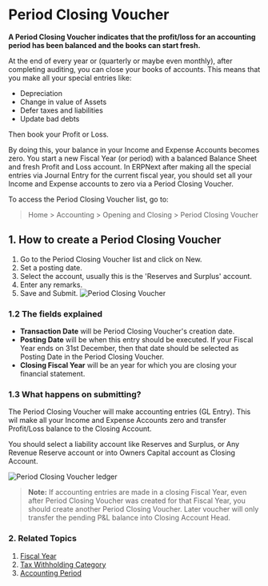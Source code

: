 <!-- add-breadcrumbs -->
# Period Closing Voucher

**A Period Closing Voucher indicates that the profit/loss for an accounting period has been balanced and the books can start fresh.**

At the end of every year or (quarterly or maybe even monthly), after completing auditing, you can close your books of accounts. This means that you make all your special entries like:

  * Depreciation
  * Change in value of Assets
  * Defer taxes and liabilities
  * Update bad debts

Then book your Profit or Loss.

By doing this, your balance in your Income and Expense Accounts becomes zero. You start a new Fiscal Year (or period) with a balanced Balance Sheet and fresh Profit and Loss account. In ERPNext after making all the special entries via Journal Entry for the current fiscal year, you should set all your Income and Expense accounts to zero via a Period Closing Voucher.

To access the Period Closing Voucher list, go to:
> Home > Accounting > Opening and Closing > Period Closing Voucher

## 1. How to create a Period Closing Voucher

1. Go to the Period Closing Voucher list and click on New.
1. Set a posting date.
1. Select the account, usually this is the 'Reserves and Surplus' account.
1. Enter any remarks.
1. Save and Submit.
  ![Period Closing Voucher](/docs/assets/img/accounts/period-closing-voucher.png)

### 1.2 The fields explained

* **Transaction Date** will be Period Closing Voucher's creation date.
* **Posting Date** will be when this entry should be executed. If your Fiscal Year ends on 31st December, then that date should be selected as Posting Date in the Period Closing Voucher.
* **Closing Fiscal Year** will be an year for which you are closing your financial statement.

### 1.3 What happens on submitting?
The Period Closing Voucher will make accounting entries (GL Entry). This wil make all your Income and Expense Accounts zero and transfer Profit/Loss balance to the Closing Account.

You should select a liability account like Reserves and Surplus, or Any Revenue Reserve account or into Owners Capital account as Closing Account.

![Period Closing Voucher ledger](/docs/assets/img/accounts/period-closing-voucher-ledger.png)

> **Note:** If accounting entries are made in a closing Fiscal Year, even after Period Closing Voucher was created for that Fiscal Year, you should create another Period Closing Voucher. Later voucher will only transfer the pending P&L balance into Closing Account Head.

### 2. Related Topics
1. [Fiscal Year](/docs/user/manual/en/accounts/fiscal-year)
1. [Tax Withholding Category](/docs/user/manual/en/accounts/tax-withholding-category)
1. [Accounting Period](/docs/user/manual/en/accounts/accounting-period)